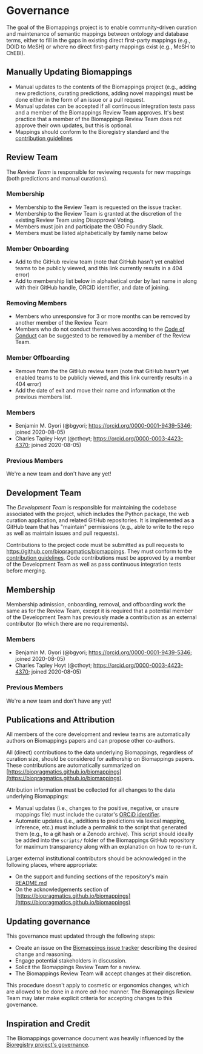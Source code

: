 # Governance

The goal of the Biomappings project is to enable community-driven curation and maintenance of semantic mappings between
ontology and database terms, either to fill in the gaps in existing direct first-party mappings (e.g., DOID to MeSH) or
where no direct first-party mappings exist (e.g., MeSH to ChEBI).

## Manually Updating Biomappings

- Manual updates to the contents of the Biomappings project (e.g., adding new predictions, curating predictions, adding
  novel mappings) must be done either in the form of an issue or a pull request.
- Manual updates can be accepted if all continuous integration tests pass and a member of the Biomappings Review Team
  approves. It's best practice that a member of the Biomappings Review Team does not approve their own updates, but this
  is optional.
- Mappings should conform to the Bioregistry standard and the [contribution guidelines](CONTRIBUTING.md)

## Review Team

The *Review Team* is responsible for reviewing requests for new mappings (both predictions and manual
curations).

### Membership

- Membership to the Review Team is requested on the issue tracker.
- Membership to the Review Team is granted at the discretion of the existing Review Team using Disapproval Voting.
- Members must join and participate the OBO Foundry Slack.
- Members must be listed alphabetically by family name below

### Member Onboarding

- Add to the GitHub review team (note that GitHub hasn't yet enabled teams to be publicly viewed, and this link
  currently results in a 404 error)
- Add to membership list below in alphabetical order by last name in along with their GitHub handle, ORCID identifier,
  and date of joining.

### Removing Members

- Members who unresponsive for 3 or more months can be removed by another member of the Review Team
- Members who do not conduct themselves according to the [Code of Conduct](CODE_OF_CONDUCT.md) can be suggested to be
  removed by a member of the Review Team.

### Member Offboarding

- Remove from the the GitHub review team (note that GitHub hasn't yet enabled teams to be publicly viewed, and this link currently results in a 404 error)
- Add the date of exit and move their name and information ot the previous members list.

### Members

- Benjamin M. Gyori (@bgyori; https://orcid.org/0000-0001-9439-5346; joined 2020-08-05)
- Charles Tapley Hoyt (@cthoyt; https://orcid.org/0000-0003-4423-4370; joined 2020-08-05)

### Previous Members

We're a new team and don't have any yet!

## Development Team

The *Development Team* is responsible for maintaining the codebase associated with the project, which includes the Python package, the web curation application, and related GitHub repositories. It is implemented as a GitHub team that has "maintain" permissions (e.g., able to write to the repo as well as maintain issues and pull requests).

Contributions to the project code must be submitted as pull requests to https://github.com/biopragmatics/biomappings. They must conform to the [contribution guidelines](CONTRIBUTING.md). Code contributions must be approved by a member of the Development Team as well as pass continuous integration tests before merging.

## Membership

Membership admission, onboarding, removal, and offboarding work the same as for the Review Team, except it is required that a potential member of the Development Team has previously made a contribution as an external contributor (to which there are no requirements).

### Members

- Benjamin M. Gyori (@bgyori; https://orcid.org/0000-0001-9439-5346; joined 2020-08-05)
- Charles Tapley Hoyt (@cthoyt; https://orcid.org/0000-0003-4423-4370; joined 2020-08-05)

### Previous Members

We're a new team and don't have any yet!

## Publications and Attribution

All members of the core development and review teams are automatically authors on Biomappings papers and can propose
other co-authors.

All (direct) contributions to the data underlying Biomappings, regardless of curation size, should be considered for
authorship on Biomappings papers. These contributions are automatically summarized
on [https://biopragmatics.github.io/biomappings](https://biopragmatics.github.io/biomappings).

Attribution information must be collected for all changes to the data underlying Biomappings:

- Manual updates (i.e., changes to the positive, negative, or unsure mappings file) must include the
  curator's [ORCiD identifier](https://orcid.org/).
- Automatic updates (i.e., additions to predictions via lexical mapping, inference, etc.) must include a permalink to
  the script that generated them (e.g., to a git hash or a Zenodo archive). This script should ideally be added into
  the `scripts/` folder of the Biomappings GitHub repository for maximum transparency along with an explanation on how
  to re-run it.

Larger external institutional contributors should be acknowledged in the following places, where appropriate:

- On the support and funding sections of the repository's
  main [README.md](https://github.com/biopragmatics/biomappings/blob/master/README.md)
- On the acknowledgements section
  of [https://biopragmatics.github.io/biomappings](https://biopragmatics.github.io/biomappings)

## Updating governance

This governance must updated through the following steps:

- Create an issue on the [Biomappings issue tracker](https://github.com/biopragmatics/biomappings) describing the
  desired change and reasoning.
- Engage potential stakeholders in discussion.
- Solicit the Biomappings Review Team for a review.
- The Biomappings Review Team will accept changes at their discretion.

This procedure doesn't apply to cosmetic or ergonomics changes, which are allowed to be done in a more *ad-hoc* manner.
The Biomappings Review Team may later make explicit criteria for accepting changes to this governance.

## Inspiration and Credit

The Biomappings governance document was heavily influenced by
the [Bioregistry project's governance](https://github.com/biopragmatics/bioregistry/blob/main/docs/GOVERNANCE.md).
